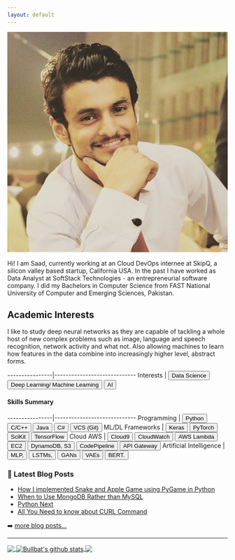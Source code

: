 ```yaml
---
layout: default
---
```



<img class="profile-picture" src="sh7.jpg">

Hi! I am Saad, currently working at an Cloud DevOps internee at SkipQ, a silicon valley based startup, California USA. In the past I have worked as Data Analyst at SoftStack Technologies - an entrepreneurial software company. I did my Bachelors in Computer Science from FAST National University of Computer and Emerging Sciences, Pakistan.

## Academic Interests

I like to study deep neural networks as they are capable of tackling a whole host of new complex problems such as image, language and speech recognition, network activity and what not. Also allowing machines to learn how features in the data combine into increasingly higher level, abstract forms.

----------------|-----------------------------
Interests | <button class="skill-badge-green">Data Science</button> <button class="skill-badge-green">Deep Learning/ Machine Learning</button> <button class="skill-badge-green">AI</button> 

#### Skills Summary

----------------|-----------------------------
Programming     | <button class="skill-badge-blue">Python</button> <button class="skill-badge-blue">C/C++</button> <button class="skill-badge-blue">Java</button> <button class="skill-badge-blue">C#</button>  <button class="skill-badge-blue">VCS (Git)</button>
ML/DL Frameworks      | <button class="skill-badge-blue">Keras</button> <button class="skill-badge-blue">PyTorch</button> <button class="skill-badge-blue">SciKit</button> <button class="skill-badge-blue">TensorFlow</button>
Cloud AWS        | <button class="skill-badge-blue">Cloud9</button> <button class="skill-badge-blue">CloudWatch</button> <button class="skill-badge-blue">AWS Lambda</button> <button class="skill-badge-blue">EC2</button> <button class="skill-badge-blue">DynamoDB, S3</button> <button class="skill-badge-blue">CodePipeline</button> <button class="skill-badge-blue"> API Gateway</button>
Artificial Intelligence | <button class="skill-badge-blue">MLP,</button> <button class="skill-badge-blue">LSTMs,</button> <button class="skill-badge-blue">GANs</button> <button class="skill-badge-blue">VAEs</button> <button class="skill-badge-blue">BERT.</button> 


### 📕 Latest Blog Posts

<!-- BLOG-POST-LIST:START -->
- [How I implemented Snake and Apple Game using PyGame in Python](https://medium.com/@_bullbat/how-i-implemented-snake-and-apple-game-using-pygame-in-python-dc60e5a314e6)
- [When to Use MongoDB Rather than MySQL](https://saadmalik7.wordpress.com/2021/06/03/when-to-use-mongodb-rather-than-mysql/)
- [Python Next](https://saadmalik7.wordpress.com/2021/05/10/python-next/)
- [All You Need to know about CURL Command](https://saadmalik7.wordpress.com/2019/08/04/all-you-need-to-know-about-curl-command/)
<!-- BLOG-POST-LIST:END -->

➡️ [more blog posts...](http://saadmalik7.wordpress.com/)

---

<a href="https://github.com/maliksh7">
  <img align="center"  src="https://github-readme-stats.vercel.app/api/top-langs/?username=maliksh7&hide_langs_below=1&theme=dark" />
</a>
<a href="https://github.com/maliksh7">
 <img align="center" src="https://github-readme-stats.vercel.app/api?username=maliksh7&show_icons=true&line_height=27&theme=dark" alt="Bullbat's github stats"/>
</a>
<a href="https://github.com/maliksh7/DeepMAD">
  <img align="center" src="https://github-readme-stats.vercel.app/api/pin/?username=maliksh7&repo=DeepMAD&theme=dark" />
</a>


